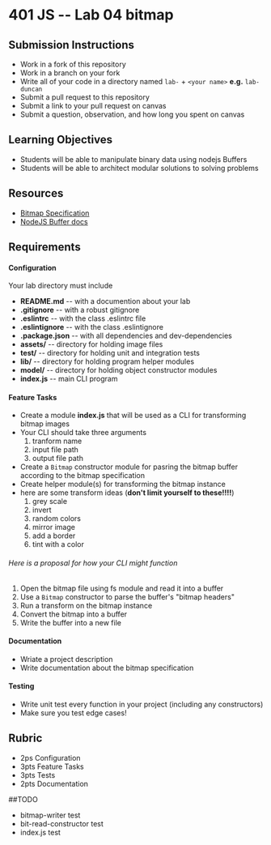 401 JS --  Lab 04 bitmap
===

## Submission Instructions
  * Work in a fork of this repository
  * Work in a branch on your fork
  * Write all of your code in a directory named `lab-` + `<your name>` **e.g.** `lab-duncan`
  * Submit a pull request to this repository
  * Submit a link to your pull request on canvas
  * Submit a question, observation, and how long you spent on canvas  

## Learning Objectives  
* Students will be able to manipulate binary data using nodejs Buffers
* Students will be able to architect modular solutions to solving problems

## Resources  
* [Bitmap Specification](https://en.wikipedia.org/wiki/BMP_file_format)
* [NodeJS Buffer docs](https://nodejs.org/api/buffer.html)

## Requirements  
#### Configuration  
<!-- list of files, configurations, tools, ect that are required -->
Your lab directory must include  
* **README.md** -- with a documention about your lab
* **.gitignore** -- with a robust gitignore
* **.eslintrc** -- with the class .eslintrc file
* **.eslintignore** -- with the class .eslintignore
* **.package.json** -- with all dependencies and dev-dependencies
* **assets/** -- directory for holding image files
* **test/** -- directory for holding unit and integration tests
* **lib/** -- directory for holding program helper modules
* **model/** -- directory for holding object constructor modules
* **index.js** -- main CLI program


#### Feature Tasks  
* Create a module **index.js** that will be used as a CLI for transforming bitmap images
 * Your CLI should take three arguments
    1. tranform name
    2. input file path
    3. output file path
* Create a `Bitmap` constructor module for pasring the bitmap buffer according to the bitmap specification
* Create helper module(s) for transforming the bitmap instance
 * here are some transform ideas (**don't limit yourself to these!!!!**)
    1. grey scale
    2. invert
    3. random colors
    4. mirror image
    5. add a border
    6. tint with a color

###### Here is a proposal for how your CLI might function   
1. Open the bitmap file using fs module and read it into a buffer
2. Use a `Bitmap` constructor to parse the buffer's "bitmap headers"
3. Run a transform on the bitmap instance
4. Convert the bitmap into a buffer
5. Write the buffer into a new file

####  Documentation  
* Wriate a project description
* Write documentation about the bitmap specification

#### Testing  
* Write unit test every function in your project (including any constructors)
 * Make sure you test edge cases!

## Rubric  
* 2ps Configuration
* 3pts Feature Tasks
* 3pts Tests
* 2pts Documentation


##TODO
* bitmap-writer test
* bit-read-constructor test
* index.js test
